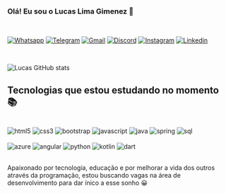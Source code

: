 ### Olá! Eu sou o Lucas Lima Gimenez 👋 
<br>

[![Whatsapp](https://img.shields.io/badge/WhatsApp-25D366?style=for-the-badge&logo=whatsapp&logoColor=white)](https://whats.link/lucaslimagimenez)
[![Telegram](https://img.shields.io/badge/Telegram-2CA5E0?style=for-the-badge&logo=telegram&logoColor=white)](https://t.me/LucasLimaGimenez)
[![Gmail](https://img.shields.io/badge/Gmail-D14836?style=for-the-badge&logo=gmail&logoColor=white)](mailto:limagimenez101010@gmail.com)
[![Discord](https://img.shields.io/badge/Discord-7289DA?style=for-the-badge&logo=discord&logoColor=white)](https://discord.gg/4QKYfv4r)
[![Instagram](https://img.shields.io/badge/Instagram-E4405F?style=for-the-badge&logo=instagram&logoColor=white)](https://www.instagram.com/gimenao_ll/)
[![Linkedin](https://img.shields.io/badge/LinkedIn-0077B5?style=for-the-badge&logo=linkedin&logoColor=white)](https://www.linkedin.com/in/lucas-lima-gimenez-0bb4b21b4/)

<br>

![Lucas GitHub stats](https://github-readme-stats.vercel.app/api?username=LucasLimaGimenez&show_icons=true&theme=radical)

## Tecnologias que estou estudando no momento 📚

<div style="display: inline_block"> <br/>
  <img align="center" alt="html5" src="https://img.shields.io/badge/HTML5-E34F26?style=for-the-badge&logo=html5&logoColor=white"/>
  <img align="center" alt="css3" src="https://img.shields.io/badge/CSS3-1572B6?style=for-the-badge&logo=css3&logoColor=white"/>
  <img align="center" alt="bootstrap" src="https://img.shields.io/badge/Bootstrap-563D7C?style=for-the-badge&logo=bootstrap&logoColor=white"/>
  <img align="center" alt="javascript" src="https://img.shields.io/badge/JavaScript-F7DF1E?style=for-the-badge&logo=javascript&logoColor=black"/>
  <img align="center" alt="java" src="https://img.shields.io/badge/Java-ED8B00?style=for-the-badge&logo=java&logoColor=white"/>
  <img align="center" alt="spring" src="https://img.shields.io/badge/Spring-6DB33F?style=for-the-badge&logo=spring&logoColor=white"/>
  <img align="center" alt="sql" src="https://img.shields.io/badge/PostgreSQL-316192?style=for-the-badge&logo=postgresql&logoColor=white"/> <br><br/>
  <img align="center" alt="azure" src="https://img.shields.io/badge/Microsoft_Azure-0089D6?style=for-the-badge&logo=microsoft-azure&logoColor=white"/> 
  <img align="center" alt="angular" src="https://img.shields.io/badge/Angular-DD0031?style=for-the-badge&logo=angular&logoColor=white"/>
  <img align="center" alt="python" src="https://img.shields.io/badge/Python-14354C?style=for-the-badge&logo=python&logoColor=white"/> 
  <img align="center" alt="kotlin" src="https://img.shields.io/badge/Kotlin-0095D5?&style=for-the-badge&logo=kotlin&logoColor=white"/> 
  <img align="center" alt="dart" src="https://img.shields.io/badge/Dart-0175C2?style=for-the-badge&logo=dart&logoColor=white"/> 
</div><br/>

<p>Apaixonado por tecnologia, educação e por melhorar a vida dos outros através da programação, estou buscando vagas na área de desenvolvimento para dar ínico a esse sonho 😀</p>
